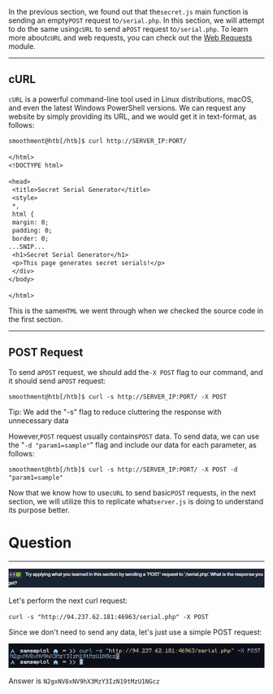 In the previous section, we found out that the`secret.js` main function is sending an empty`POST` request to`/serial.php`. In this section, we will attempt to do the same using`cURL` to send a`POST` request to`/serial.php`. To learn more about`cURL` and web requests, you can check out the [Web Requests](https://academy.hackthebox.com/module/details/35) module.

---

## cURL

`cURL` is a powerful command-line tool used in Linux distributions, macOS, and even the latest Windows PowerShell versions. We can request any website by simply providing its URL, and we would get it in text-format, as follows:



```shell-session
smoothment@htb[/htb]$ curl http://SERVER_IP:PORT/

</html>
<!DOCTYPE html>

<head>
 <title>Secret Serial Generator</title>
 <style>
 *,
 html {
 margin: 0;
 padding: 0;
 border: 0;
...SNIP...
 <h1>Secret Serial Generator</h1>
 <p>This page generates secret serials!</p>
 </div>
</body>

</html>
```

This is the same`HTML` we went through when we checked the source code in the first section.

---

## POST Request

To send a`POST` request, we should add the`-X POST` flag to our command, and it should send a`POST` request:


```shell-session
smoothment@htb[/htb]$ curl -s http://SERVER_IP:PORT/ -X POST
```

Tip: We add the "-s" flag to reduce cluttering the response with unnecessary data

However,`POST` request usually contains`POST` data. To send data, we can use the "`-d "param1=sample"`" flag and include our data for each parameter, as follows:


```shell-session
smoothment@htb[/htb]$ curl -s http://SERVER_IP:PORT/ -X POST -d "param1=sample"
```

Now that we know how to use`cURL` to send basic`POST` requests, in the next section, we will utilize this to replicate what`server.js` is doing to understand its purpose better.

# Question
---
![Pasted image 20250130134544.png](../../../../IMAGES/Pasted%20image%2020250130134544.png)

Let's perform the next curl request:

`curl -s "http://94.237.62.181:46963/serial.php" -X POST`

Since we don't need to send any data, let's just use a simple POST request:

![Pasted image 20250130134738.png](../../../../IMAGES/Pasted%20image%2020250130134738.png)

Answer is `N2gxNV8xNV9hX3MzY3IzN19tMzU1NGcz`
